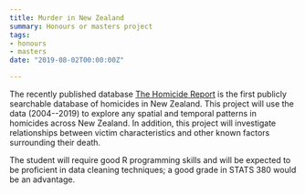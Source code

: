 ```yaml
---
title: Murder in New Zealand
summary: Honours or masters project
tags:
- honours
- masters
date: "2019-08-02T00:00:00Z"

---
```


The recently published database [The Homicide Report](https://interactives.stuff.co.nz/2019/the-homicide-report/index.html) is the first publicly searchable database of homicides in New Zealand. This project will use the data (2004--2019) to explore any spatial and temporal patterns in homicides across New Zealand. In addition, this project will investigate relationships between victim characteristics and other known factors surrounding their death.


The student will require good R programming skills and will be expected to be proficient in data cleaning techniques; a good grade in STATS 380 would be an advantage.
